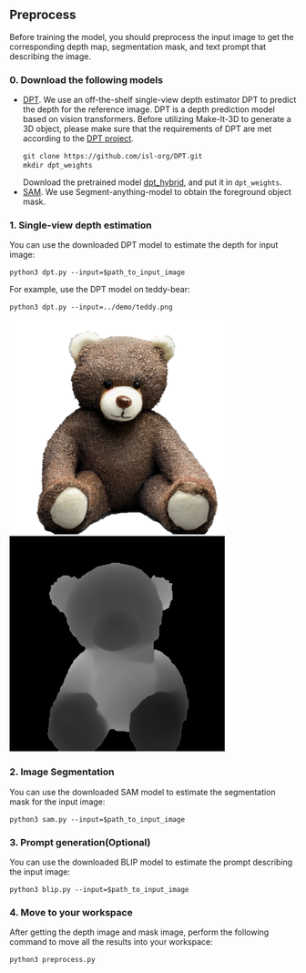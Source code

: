 ## Preprocess

Before training the model, you should preprocess the input image to get the corresponding depth map, segmentation mask, and 
text prompt that describing the image.

### 0. Download the following models

- [DPT](https://github.com/isl-org/DPT). We use an off-the-shelf single-view depth estimator DPT to predict the depth for the reference image. DPT is a depth prediction model based on vision transformers. Before utilizing Make-It-3D to generate a 3D object, please make sure that the requirements of DPT are met according to the [DPT project](https://github.com/isl-org/DPT).
  ```
  git clone https://github.com/isl-org/DPT.git
  mkdir dpt_weights
  ```
  Download the pretrained model [dpt_hybrid](https://github.com/intel-isl/DPT/releases/download/1_0/dpt_hybrid-midas-501f0c75.pt), and put it in `dpt_weights`.
- [SAM](https://github.com/facebookresearch/segment-anything). We use Segment-anything-model to obtain the foreground object mask. 

### 1. Single-view depth estimation

You can use the downloaded DPT model to estimate the depth for input image:

  ```
  python3 dpt.py --input=$path_to_input_image
  ```
For example, use the DPT model on teddy-bear:
  ```
  python3 dpt.py --input=../demo/teddy.png
  ```
![](../demo/teddy.png) <img src="../demo/1_ref_depth_mask.png" width="378" heigh="378"/>
### 2. Image Segmentation

You can use the downloaded SAM model to estimate the segmentation mask for the input image:
  ```
  python3 sam.py --input=$path_to_input_image
  ```

### 3. Prompt generation(Optional)
You can use the downloaded BLIP model to estimate the prompt describing the input image:
  ```
  python3 blip.py --input=$path_to_input_image
  ```

### 4. Move to your workspace
After getting the depth image and mask image, perform the following command to  move all the results into your workspace:
  ```
  python3 preprocess.py
  ```
